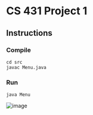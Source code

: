 # CS 431 Project 1

## Instructions
### Compile
```
cd src
javac Menu.java
```
### Run
`java Menu`

![image](https://user-images.githubusercontent.com/1683528/36087140-94faca36-0f85-11e8-8c7c-b4cbc7bec4b6.png)
